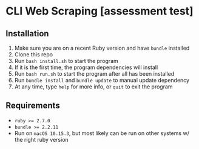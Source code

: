 # CLI Web Scraping [assessment test]

## Installation

1. Make sure you are on a recent Ruby version and have `bundle` installed
1. Clone this repo
1. Run `bash install.sh` to start the program
  1. If it is the first time, the program dependencies will install
  1. Run `bash run.sh` to start the program after all has been installed
  1. Run `bundle install` and `bundle update` to manual update  dependency
1. At any time, type `help` for more info, or `quit` to exit the program

## Requirements

- `ruby >= 2.7.0`
- `bundle >= 2.2.11`
- Run on `macOS 10.15.3`, but most likely can be run on other systems w/ the
  right ruby version